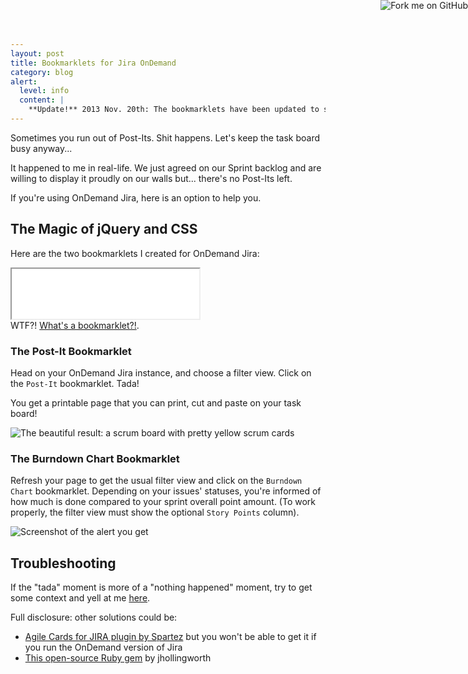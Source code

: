 ```yaml
---
layout: post
title: Bookmarklets for Jira OnDemand
category: blog
alert:
  level: info
  content: |
    **Update!** 2013 Nov. 20th: The bookmarklets have been updated to support the new Jira OnDemand markup.
---
```


Sometimes you run out of Post-Its. Shit happens. Let's keep the task board busy
anyway...

It happened to me in real-life. We just agreed on our Sprint backlog and are
willing to display it proudly on our walls but... there's no Post-Its left.

If you're using OnDemand Jira, here is an option to help you.

## The Magic of jQuery and CSS

Here are the two bookmarklets I created for OnDemand Jira:

<div>
<iframe class="noborder" src="../../assets/html/jira-bookmarklets.html" height="80"> </iframe>
</div>

<div class="alert alert-info">
<bold>WTF?!</bold> <a href="https://en.wikipedia.org/wiki/Bookmarklet">What's a bookmarklet?!</a>.
</div>

### The Post-It Bookmarklet

Head on your OnDemand Jira instance, and choose a filter view. Click on the
`Post-It` bookmarklet. Tada!

You get a printable page that you can print, cut and paste on your task board!

![The beautiful result: a scrum board with pretty yellow scrum cards](../../assets/images/scrum_board.png "The beautiful final result")

### The Burndown Chart Bookmarklet

Refresh your page to get the usual filter view and click on the `Burndown Chart`
bookmarklet. Depending on your issues' statuses, you're informed of how much is
done compared to your sprint overall point amount. (To work properly, the filter
view must show the optional `Story Points` column).

![Screenshot of the alert you get](../../assets/images/sprint-points.png)

## Troubleshooting

If the "tada" moment is more of a "nothing happened" moment, try to get some
context and yell at me
[here](https://github.com/dirtyhenry/jira-to-agile-cards/issues).

Full disclosure: other solutions could be:

- [Agile Cards for JIRA plugin by Spartez](https://marketplace.atlassian.com/plugins/com.spartez.scrumprint.scrumplugin)
  but you won't be able to get it if you run the OnDemand version of Jira
- [This open-source Ruby gem](https://github.com/jhollingworth/jira-cards) by
  jhollingworth

<a href="https://github.com/dirtyhenry/jira-to-agile-cards"><img style="position: fixed; top: 0; right: 0; border: 0; z-index:2000;" src="https://s3.amazonaws.com/github/ribbons/forkme_right_orange_ff7600.png" alt="Fork me on GitHub"></a>

[1]: http://dirtyhenry.github.io/jira-to-agile-cards/
